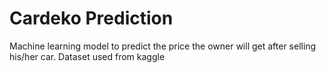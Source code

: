 # Cardeko Prediction

Machine learning model to predict the price the owner will get after selling his/her car. Dataset used from kaggle
